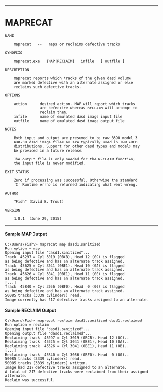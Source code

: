 -----------------------------------------------------------------------


# MAPRECAT


    NAME

        maprecat   --   maps or reclaims defective tracks

    SYNOPSIS

        maprecat.exe   {MAP|RECLAIM}   infile   [ outfile ]

    DESCRIPTION

        maprecat reports which tracks of the given dasd volume
        are marked defective with an alternate assigned or else
        reclaims such defective tracks.

    OPTIONS

        action      desired action. MAP will report which tracks
                    are defective whereas RECLAIM will attempt to
                    reclaim them.
        infile      name of emulated dasd image input file
        outfile     name of emulated dasd image output file

    NOTES

        Both input and output are presumed to be raw 3390 model 3
        HDR-30 dasd image files as are typically used in IBM ADCD
        distributions. Support for other dasd types and models may
        be provided in a future release.

        The output file is only needed for the RECLAIM function;
        the input file is never modified.

    EXIT STATUS

        Zero if processing was successful. Otherwise the standard
        'C' Runtime errno is returned indicating what went wrong.

    AUTHOR

        "Fish" (David B. Trout)

    VERSION

        1.8.1  (June 29, 2015)


-----------------------------------------------------------------------


####                    Sample MAP Output


    C:\Users\Fish\> maprecat map dasd1.sanitized
    Run option = map
    Opening input file "dasd1.sanitized"...
    Track  45297 = Cyl 3019 (0BCB), Head 12 (0C) is flagged
    as being defective and has an alternate track assigned.
    Track  45625 = Cyl 3041 (0BE1), Head 10 (0A) is flagged
    as being defective and has an alternate track assigned.
    Track  45626 = Cyl 3041 (0BE1), Head 11 (0B) is flagged
    as being defective and has an alternate track assigned.
    [...]
    Track  45840 = Cyl 3056 (0BF0), Head  0 (00) is flagged
    as being defective and has an alternate track assigned.
    50085 tracks (3339 cylinders) read.
    Image currently has 217 defective tracks assigned to an alternate.



####                    Sample RECLAIM Output


    C:\Users\Fish> maprecat reclaim dasd1.sanitized dasd1.reclaimed
    Run option = reclaim
    Opening input file "dasd1.sanitized"...
    Opening output file "dasd1.reclaimed"...
    Reclaiming track  45297 = Cyl 3019 (0BCB), Head 12 (0C)...
    Reclaiming track  45625 = Cyl 3041 (0BE1), Head 10 (0A)...
    Reclaiming track  45626 = Cyl 3041 (0BE1), Head 11 (0B)...
    [...]
    Reclaiming track  45840 = Cyl 3056 (0BF0), Head  0 (00)...
    50085 tracks (3339 cylinders) read.
    50085 tracks (3339 cylinders) written.
    Image had 217 defective tracks assigned to an alternate.
    A total of 217 defective tracks were reclaimed from their assigned alternate.
    Reclaim was successful.


-----------------------------------------------------------------------
